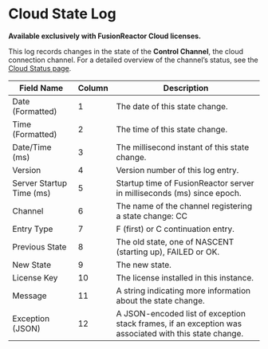 # Cloud State Log

**Available exclusively with FusionReactor Cloud licenses.**

This log records changes in the state of the **Control Channel**, the cloud connection channel. For a detailed overview of the channel’s status, see the [Cloud Status page](/Monitor-your-data/FR-Agent/Agent/Cloud-Status).


|Field Name|Column|Description|
|--- |--- |--- |
|Date (Formatted)|1|The date of this state change.|
|Time (Formatted)|2|The time of this state change.|
|Date/Time (ms)|3|The millisecond instant of this state change.|
|Version|4|Version number of this log entry.|
|Server Startup Time (ms)|5|Startup time of FusionReactor server in milliseconds (ms) since epoch.|
|Channel|6|The name of the channel registering a state change: CC|
|Entry Type|7|F (first) or C continuation entry.|
|Previous State|8|The old state, one of NASCENT (starting up), FAILED or OK.|
|New State|9|The new state.|
|License Key|10|The license installed in this instance.|
|Message|11|A string indicating more information about the state change.|
|Exception (JSON)|12|A JSON-encoded list of exception stack frames, if an exception was associated with this state change.|
